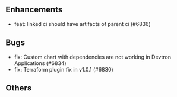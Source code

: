 ## Enhancements
- feat: linked ci should have artifacts of parent ci (#6836)
## Bugs
- fix: Custom chart with dependencies are not working in Devtron Applications (#6834)
- fix: Terraform plugin fix in v1.0.1 (#6830)
## Others

